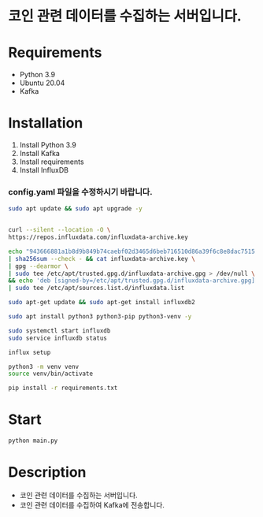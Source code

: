 # 코인 관련 데이터를 수집하는 서버입니다.

# Requirements
- Python 3.9
- Ubuntu 20.04
- Kafka

# Installation
1. Install Python 3.9
2. Install Kafka
3. Install requirements
4. Install InfluxDB

### config.yaml 파일을 수정하시기 바랍니다.

```bash
sudo apt update && sudo apt upgrade -y


curl --silent --location -O \
https://repos.influxdata.com/influxdata-archive.key

echo "943666881a1b8d9b849b74caebf02d3465d6beb716510d86a39f6c8e8dac7515  influxdata-archive.key" \
| sha256sum --check - && cat influxdata-archive.key \
| gpg --dearmor \
| sudo tee /etc/apt/trusted.gpg.d/influxdata-archive.gpg > /dev/null \
&& echo 'deb [signed-by=/etc/apt/trusted.gpg.d/influxdata-archive.gpg] https://repos.influxdata.com/debian stable main' \
| sudo tee /etc/apt/sources.list.d/influxdata.list

sudo apt-get update && sudo apt-get install influxdb2

sudo apt install python3 python3-pip python3-venv -y

sudo systemctl start influxdb
sudo service influxdb status

influx setup

python3 -m venv venv
source venv/bin/activate

pip install -r requirements.txt
```

# Start
```bash
python main.py
```


# Description
- 코인 관련 데이터를 수집하는 서버입니다.
- 코인 관련 데이터를 수집하여 Kafka에 전송합니다.